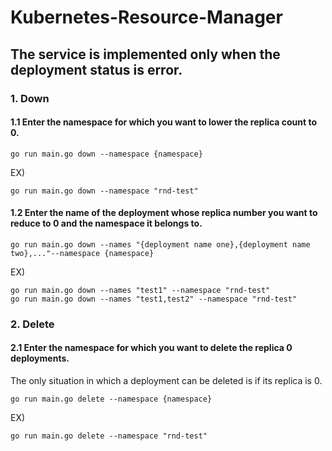 # Kubernetes-Resource-Manager

## The service is implemented only when the deployment status is error.

### 1. Down
#### 1.1 Enter the namespace for which you want to lower the replica count to 0.

```
go run main.go down --namespace {namespace}
```

EX)
```
go run main.go down --namespace "rnd-test"
```

#### 1.2 Enter the name of the deployment whose replica number you want to reduce to 0 and the namespace it belongs to.

```
go run main.go down --names "{deployment name one},{deployment name two},..."--namespace {namespace}
```

EX)
```
go run main.go down --names "test1" --namespace "rnd-test"
go run main.go down --names "test1,test2" --namespace "rnd-test"
```

### 2. Delete
#### 2.1 Enter the namespace for which you want to delete the replica 0 deployments.
The only situation in which a deployment can be deleted is if its replica is 0.

```
go run main.go delete --namespace {namespace}
```

EX)
```
go run main.go delete --namespace "rnd-test"
```